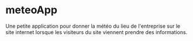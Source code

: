 # meteoApp
Une petite application pour donner la météo du lieu de l'entreprise sur le site internet lorsque les visiteurs du site viennent prendre des informations.
